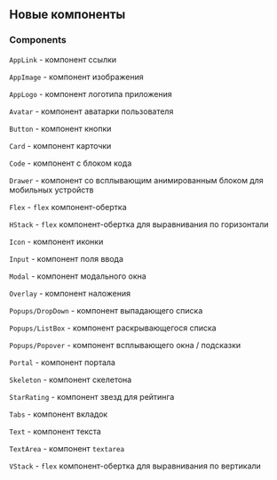 ## Новые компоненты

### Components

`AppLink` - компонент ссылки

`AppImage` - компонент изображения

`AppLogo` - компонент логотипа приложения

`Avatar` - компонент аватарки пользователя

`Button` - компонент кнопки

`Card` - компонент карточки

`Code` - компонент с блоком кода

`Drawer` - компонент со всплывающим анимированным блоком для мобильных устройств

`Flex` - `flex` компонент-обертка

`HStack` - `flex` компонент-обертка для выравнивания по горизонтали

`Icon` - компонент иконки

`Input` - компонент поля ввода

`Modal` - компонент модального окна

`Overlay` - компонент наложения

`Popups/DropDown` - компонент выпадающего списка

`Popups/ListBox` - компонент раскрывающегося списка

`Popups/Popover` - компонент всплывающего окна / подсказки

`Portal` - компонент портала

`Skeleton` - компонент скелетона

`StarRating` - компонент звезд для рейтинга

`Tabs` - компонент вкладок

`Text` - компонент текста

`TextArea` - компонент `textarea`

`VStack` - `flex` компонент-обертка для выравнивания по вертикали

